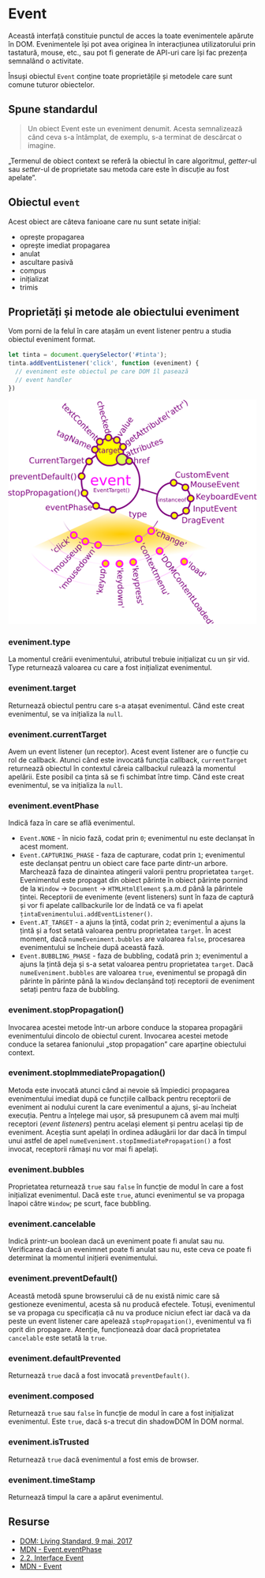 # Event

Această interfață constituie punctul de acces la toate evenimentele apărute în DOM. Evenimentele își pot avea originea în interacțiunea utilizatorului prin tastatură, mouse, etc., sau pot fi generate de API-uri care își fac prezența semnalând o activitate.

Însuși obiectul `Event` conține toate proprietățile și metodele care sunt comune tuturor obiectelor.

## Spune standardul

> Un obiect Event este un eveniment denumit. Acesta semnalizează când ceva s-a întâmplat, de exemplu, s-a terminat de descărcat o imagine.

„Termenul de obiect context se referă la obiectul în care algoritmul, *getter*-ul sau *setter*-ul de proprietate sau metoda care este în discuție au fost apelate”.

## Obiectul `event`

Acest obiect are câteva fanioane care nu sunt setate inițial:

-   oprește propagarea
-   oprește imediat propagarea
-   anulat
-   ascultare pasivă
-   compus
-   inițializat
-   trimis

## Proprietăți și metode ale obiectului eveniment

Vom porni de la felul în care atașăm un event listener pentru a studia obiectul eveniment format.

```javascript
let tinta = document.querySelector('#tinta');
tinta.addEventListener('click', function (eveniment) {
  // eveniment este obiectul pe care DOM îl pasează
  // event handler
})
```

![](ObiectulEventTargetReprezentare.png)

### eveniment.type

La momentul creării evenimentului, atributul trebuie inițializat cu un șir vid. Type returnează valoarea cu care a fost inițializat evenimentul.

### eveniment.target

Returnează obiectul pentru care s-a atașat evenimentul. Când este creat evenimentul, se va inițializa la `null`.

### eveniment.currentTarget

Avem un event listener (un receptor). Acest event listener are o funcție cu rol de callback. Atunci când este invocată funcția callback, `currentTarget` returnează obiectul în contextul căreia callbackul rulează la momentul apelării. Este posibil ca ținta să se fi schimbat între timp. Când este creat evenimentul, se va inițializa la `null`.

### eveniment.eventPhase

Indică faza în care se află evenimentul.

-   `Event.NONE` - în nicio fază, codat prin `0`; evenimentul nu este declanșat în acest moment.
-   `Event.CAPTURING_PHASE` - faza de capturare, codat prin `1`; evenimentul este declanșat pentru un obiect care face parte dintr-un arbore. Marchează faza de dinaintea atingerii valorii pentru proprietatea `target`. Evenimentul este propagat din obiect părinte în obiect părinte pornind de la `Window` -> `Document` -> `HTMLHtmlElement` ș.a.m.d până la părintele țintei. Receptorii de evenimente (event listeners) sunt în faza de captură și vor fi apelate callbackurile lor de îndată ce va fi apelat `țintaEvenimentului.addEventListener()`.
-   `Event.AT_TARGET` - a ajuns la țintă, codat prin `2`; evenimentul a ajuns la țintă și a fost setată valoarea pentru proprietatea `target`. În acest moment, dacă `numeEveniment.bubbles` are valoarea `false`, procesarea evenimentului se încheie după această fază.
-   `Event.BUBBLING_PHASE` - faza de bubbling, codată prin `3`; evenimentul a ajuns la țintă deja și s-a setat valoarea pentru proprietatea `target`. Dacă `numeEveniment.bubbles` are valoarea `true`, evenimentul se propagă din părinte în părinte până la `Window` declanșând toți receptorii de eveniment setați pentru faza de bubbling.

### eveniment.stopPropagation()

Invocarea acestei metode într-un arbore conduce la stoparea propagării evenimentului dincolo de obiectul curent. Invocarea acestei metode conduce la setarea fanionului „stop propagation” care aparține obiectului context.

### eveniment.stopImmediatePropagation()

Metoda este invocată atunci când ai nevoie să împiedici propagarea evenimentului imediat după ce funcțiile callback pentru receptorii de eveniment ai nodului curent la care evenimentul a ajuns, și-au încheiat execuția.
Pentru a înțelege mai ușor, să presupunem că avem mai mulți receptori (*event listeners*) pentru același element și pentru același tip de eveniment. Aceștia sunt apelați în ordinea adăugării lor dar dacă în timpul unui astfel de apel `numeEveniment.stopImmediatePropagation()` a fost invocat, receptorii rămași nu vor mai fi apelați.

### eveniment.bubbles

Proprietatea returnează `true` sau `false` în funcție de modul în care a fost inițializat evenimentul. Dacă este `true`, atunci evenimentul se va propaga înapoi către `Window`; pe scurt, face bubbling.

### eveniment.cancelable

Indică printr-un boolean dacă un eveniment poate fi anulat sau nu. Verificarea dacă un evenimnet poate fi anulat sau nu, este ceva ce poate fi determinat la momentul inițierii evenimentului.

### eveniment.preventDefault()

Această metodă spune browserului că de nu există nimic care să gestioneze evenimentul, acesta să nu producă efectele. Totuși, evenimentul se va propaga cu specificația că nu va produce niciun efect iar dacă va da peste un event listener care apelează `stopPropagation()`, evenimentul va fi oprit din propagare.
Atenție, funcționează doar dacă proprietatea `cancelable` este setată la `true`.

### eveniment.defaultPrevented

Returnează `true` dacă a fost invocată `preventDefault()`.

### eveniment.composed

Returnează `true` sau `false` în funcție de modul în care a fost inițializat evenimentul. Este `true`, dacă s-a trecut din shadowDOM în DOM normal.

### eveniment.isTrusted

Returnează `true` dacă evenimentul a fost emis de browser.

### eveniment.timeStamp

Returnează timpul la care a apărut evenimentul.

## Resurse

-   [DOM: Living Standard, 9 mai, 2017](https://dom.spec.whatwg.org)
-   [MDN - Event.eventPhase](https://developer.mozilla.org/en-US/docs/Web/API/Event/eventPhase)
-   [2.2. Interface Event](https://dom.spec.whatwg.org/#interface-event)
-   [MDN - Event](https://developer.mozilla.org/en-US/docs/Web/API/Event)
